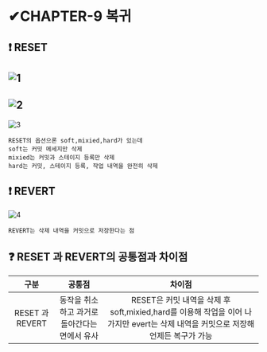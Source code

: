 # ✔CHAPTER-9 복귀


## ❗ RESET
![1](https://user-images.githubusercontent.com/105197546/206891899-36ba701b-2242-42c1-b232-e710f2cad592.png)
---------------------------------------------------------------------
![2](https://user-images.githubusercontent.com/105197546/206891900-b97bd98a-66a3-45e8-94de-76f741ec5dd5.png)
---------------------------------------------------------------------
![3](https://user-images.githubusercontent.com/105197546/206891901-af95d68b-68ee-4a27-b186-c5f3a81700cd.png)

```
RESET의 옵션으론 soft,mixied,hard가 있는데
soft는 커밋 메세지만 삭제
mixied는 커밋과 스테이지 등록만 삭제
hard는 커밋, 스테이지 등록, 작업 내역을 완전히 삭제
```

## ❗ REVERT
![4](https://user-images.githubusercontent.com/105197546/206891904-60e3cec5-b6bd-4b8a-a02f-c50bc13c2ce4.png)
```
REVERT는 삭제 내역을 커밋으로 저장한다는 점
```
## ❓ RESET 과 REVERT의 공통점과 차이점
|구분|공통점|차이점|
|:--:|:--:|:--:|
|RESET 과 REVERT|동작을 취소하고 과거로 돌아간다는 면에서 유사|RESET은 커밋 내역을 삭제 후 soft,mixied,hard를 이용해 작업을 이어 나가지만 evert는 삭제 내역을 커밋으로 저장해 언제든 복구가 가능|
